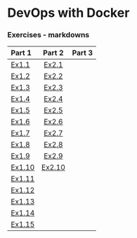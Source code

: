 
# DevOps with Docker

### Exercises - markdowns

| Part 1 | Part 2 | Part 3 |
| :----- | :----: | -----: |
| [Ex1.1](exercise_1_1.md) | [Ex2.1](exercise_2_1.md) |  |
| [Ex1.2](exercise_1_2.md) | [Ex2.2](exercise_2_2.md) |  |
| [Ex1.3](exercise_1_3.md) | [Ex2.3](exercise_2_3.md) |  |
| [Ex1.4](exercise_1_4.md) | [Ex2.4](exercise_2_4.md) |  |
| [Ex1.5](exercise_1_5.md) | [Ex2.5](exercise_2_5.md) |  |
| [Ex1.6](exercise_1_6.md) | [Ex2.6](exercise_2_6.md) |  |
| [Ex1.7](exercise_1_7.md) | [Ex2.7](exercise_2_7.md) |  |
| [Ex1.8](exercise_1_8.md) | [Ex2.8](exercise_2_8.md) |  |
| [Ex1.9](exercise_1_9.md) | [Ex2.9](exercise_2_9.md) |  |
| [Ex1.10](exercise_1_10.md) | [Ex2.10](exercise_2_10.md) |  |
| [Ex1.11](exercise_1_11.md) |  |  |
| [Ex1.12](exercise_1_12.md) |  |  |
| [Ex1.13](exercise_1_13.md) |  |  |
| [Ex1.14](exercise_1_14.md) |  |  |
| [Ex1.15](exercise_1_15.md) |  |  |

